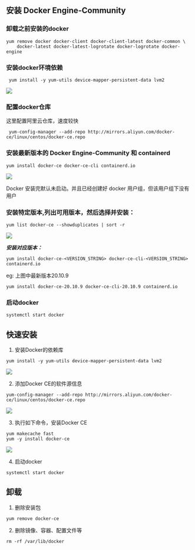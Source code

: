 

## 安装 Docker Engine-Community

### 卸载之前安装的docker

```shell
yum remove docker docker-client docker-client-latest docker-common \
    docker-latest docker-latest-logrotate docker-logrotate docker-engine
```

### 安装docker环境依赖

```shell
 yum install -y yum-utils device-mapper-persistent-data lvm2
```
![](https://fire-repository.oss-cn-beijing.aliyuncs.com/docker/docker-install-1.png)

### 配置docker仓库
这里配置阿里云仓库，速度较快
```shell
 yum-config-manager --add-repo http://mirrors.aliyun.com/docker-ce/linux/centos/docker-ce.repo
```

### 安装最新版本的 Docker Engine-Community 和 containerd
```shell
yum install docker-ce docker-ce-cli containerd.io
```

![](https://fire-repository.oss-cn-beijing.aliyuncs.com/docker/docker-install-4.png)

Docker 安装完默认未启动。并且已经创建好 docker 用户组，但该用户组下没有用户


### 安装特定版本,列出可用版本，然后选择并安装：
```shell
yum list docker-ce --showduplicates | sort -r
```
![](https://fire-repository.oss-cn-beijing.aliyuncs.com/docker/docker-install-5.png)

***安装对应版本：***

```shell
yum install docker-ce-<VERSION_STRING> docker-ce-cli-<VERSION_STRING> containerd.io
```
eg: 上图中最新版本20.10.9

```shell
yum install docker-ce-20.10.9 docker-ce-cli-20.10.9 containerd.io
```

### 启动docker
```shell
systemctl start docker
```


## 快速安装

1. 安装Docker的依赖库
```shell
yum install -y yum-utils device-mapper-persistent-data lvm2
```
![](https://fire-repository.oss-cn-beijing.aliyuncs.com/docker/docker-install-1.png)


2. 添加Docker CE的软件源信息
```shell
yum-config-manager --add-repo http://mirrors.aliyun.com/docker-ce/linux/centos/docker-ce.repo
```
![](https://fire-repository.oss-cn-beijing.aliyuncs.com/docker/docker-install-2.png)

3. 执行如下命令，安装Docker CE
```shell
yum makecache fast
yum -y install docker-ce
```
![](https://fire-repository.oss-cn-beijing.aliyuncs.com/docker/docker-install-3.png)

4. 启动docker
```shell
systemctl start docker
```


## 卸载
1. 删除安装包
```shell
yum remove docker-ce
```

2. 删除镜像、容器、配置文件等
```shell
rm -rf /var/lib/docker
```